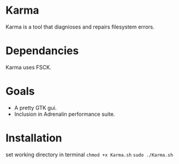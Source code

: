 # Karma
Karma is a tool that diagnioses and repairs filesystem errors.

# Dependancies
Karma uses FSCK.

# Goals
- A pretty GTK gui.
- Inclusion in Adrenalin performance suite.

# Installation
set working directory in terminal
`chmod +x Karma.sh`
`sudo ./Karma.sh`
